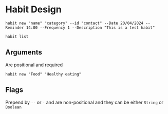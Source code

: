 # Habit Design

```
habit new "name" "category" --id "contact" --Date 20/04/2024 --Reminder 14:00 --Frequency 1 --Description "This is a test habit"
```

```
habit list
```

## Arguments
Are positional and required
```
habit new "Food" "Healthy eating"
```

## Flags

Prepend by `--` or `-` and are non-positional
and they can be either `String` or `Boolean`

